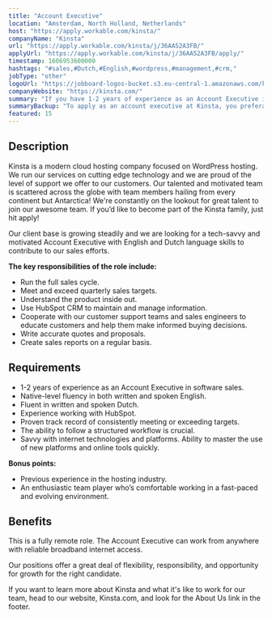 ```yaml
---
title: "Account Executive"
location: "Amsterdam, North Holland, Netherlands"
host: "https://apply.workable.com/kinsta/"
companyName: "Kinsta"
url: "https://apply.workable.com/kinsta/j/36AA52A3FB/"
applyUrl: "https://apply.workable.com/kinsta/j/36AA52A3FB/apply/"
timestamp: 1606953600000
hashtags: "#sales,#Dutch,#English,#wordpress,#management,#crm,"
jobType: "other"
logoUrl: "https://jobboard-logos-bucket.s3.eu-central-1.amazonaws.com/kinsta"
companyWebsite: "https://kinsta.com/"
summary: "If you have 1-2 years of experience as an Account Executive in software sales, consider applying to Kinsta's job post for a new account executive."
summaryBackup: "To apply as an account executive at Kinsta, you preferably need to have some knowledge of: #sales, #accountant, #wordpress."
featured: 15
---
```


## Description

Kinsta is a modern cloud hosting company focused on WordPress hosting. We run our services on cutting edge technology and we are proud of the level of support we offer to our customers. Our talented and motivated team is scattered across the globe with team members hailing from every continent but Antarctica! We're constantly on the lookout for great talent to join our awesome team. If you’d like to become part of the Kinsta family, just hit apply!

Our client base is growing steadily and we are looking for a tech-savvy and motivated Account Executive with English and Dutch language skills to contribute to our sales efforts.

**The key responsibilities of the role include:**

*   Run the full sales cycle.
*   Meet and exceed quarterly sales targets.
*   Understand the product inside out.
*   Use HubSpot CRM to maintain and manage information.
*   Cooperate with our customer support teams and sales engineers to educate customers and help them make informed buying decisions.
*   Write accurate quotes and proposals.
*   Create sales reports on a regular basis.

## Requirements

*   1-2 years of experience as an Account Executive in software sales.
*   Native-level fluency in both written and spoken English.
*   Fluent in written and spoken Dutch.
*   Experience working with HubSpot.
*   Proven track record of consistently meeting or exceeding targets.
*   The ability to follow a structured workflow is crucial.
*   Savvy with internet technologies and platforms. Ability to master the use of new platforms and online tools quickly.

**Bonus points:**

*   Previous experience in the hosting industry.
*   An enthusiastic team player who’s comfortable working in a fast-paced and evolving environment.

## Benefits

This is a fully remote role. The Account Executive can work from anywhere with reliable broadband internet access.

Our positions offer a great deal of flexibility, responsibility, and opportunity for growth for the right candidate.

If you want to learn more about Kinsta and what it's like to work for our team, head to our website, Kinsta.com, and look for the About Us link in the footer.

